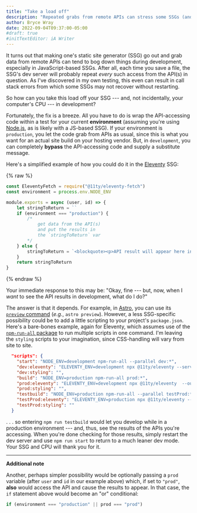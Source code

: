 ```yaml
---
title: "Take a load off"
description: "Repeated grabs from remote APIs can stress some SSGs (and CPUs), so here’s a simple way to avoid that during development."
author: Bryce Wray
date: 2022-09-04T09:37:00-05:00
#draft: true
#initTextEditor: iA Writer
---
```


It turns out that making one's static site generator (SSG) go out and grab data from remote APIs can tend to bog down things during development, especially in JavaScript-based SSGs. After all, each time you save a file, the SSG's dev server will probably repeat *every* such access from the API(s) in question. As I've discovered in my own testing, this even can result in call stack errors from which some SSGs may not recover without restarting.

So how can you take this load off your SSG --- and, not incidentally, your computer's CPU --- in development?

Fortunately, the fix is a breeze. All you have to do is wrap the API-accessing code within a test for your current **environment** (assuming you're using [Node.js](https://nodejs.org), as is likely with a JS-based SSG). If your environment is `production`, you let the code grab from APIs as usual, since this is what you want for an actual site build on your hosting vendor. But, in `development`, you can completely **bypass** the API-accessing code and supply a substitute message.

Here's a simplified example of how you could do it in the [Eleventy](https://11ty.dev) SSG:

{% raw %}
```js
const EleventyFetch = require("@11ty/eleventy-fetch")
const environment = process.env.NODE_ENV

module.exports = async (user, id) => {
	let stringToReturn = ``
	if (environment === "production") {
		/*
			get data from the API(s)
			and put the results in
			the `stringToReturn` var
		*/
	} else {
		stringToReturn = `<blockquote><p>API result will appear here in production.</p></blockquote>`
	}
	return stringToReturn
}
```
{% endraw %}

Your immediate response to this may be: "Okay, fine --- but, now, when I *want* to see the API results in development, what do I do?"

The answer is that it depends. For example, in [Astro](https://astro.build), you can use its [`preview` command](https://docs.astro.build/en/reference/cli-reference/#astro-preview) (*e.g.*, `astro preview`). However, a less SSG-specific possibility could be to add a little scripting to your project's `package.json`. Here's a bare-bones example, again for Eleventy, which assumes use of the [`npm-run-all` package](https://github.com/mysticatea/npm-run-all) to run multiple scripts in one command. I'm leaving the `styling` scripts to your imagination, since CSS-handling will vary from site to site.

```json
  "scripts": {
    "start": "NODE_ENV=development npm-run-all --parallel dev:*",
    "dev:eleventy": "ELEVENTY_ENV=development npx @11ty/eleventy --serve",
    "dev:styling": "",
    "build": "NODE_ENV=production npm-run-all prod:*",
    "prod:eleventy": "ELEVENTY_ENV=development npx @11ty/eleventy  --output=./site",
    "prod:styling": "",
    "testbuild": "NODE_ENV=production npm-run-all --parallel testProd:*",
    "testProd:eleventy": "ELEVENTY_ENV=production npx @11ty/eleventy --output=./site --serve",
    "testProd:styling": ""
  }
```

. . . so entering `npm run testbuild` would let you develop while in a production environment --- and, thus, see the results of the APIs you're accessing. When you're done checking for those results, simply restart the dev server and use `npm run start` to return to a much leaner dev mode. Your SSG and CPU will thank you for it.

----

**Additional note**

Another, perhaps simpler possibility would be optionally passing a `prod` variable (after `user` and `id` in our example above) which, if set to `"prod"`, **also** would access the API and cause the results to appear. In that case, the `if` statement above would become an "or" conditional:

```js
if (environment === "production" || prod === "prod")
```
